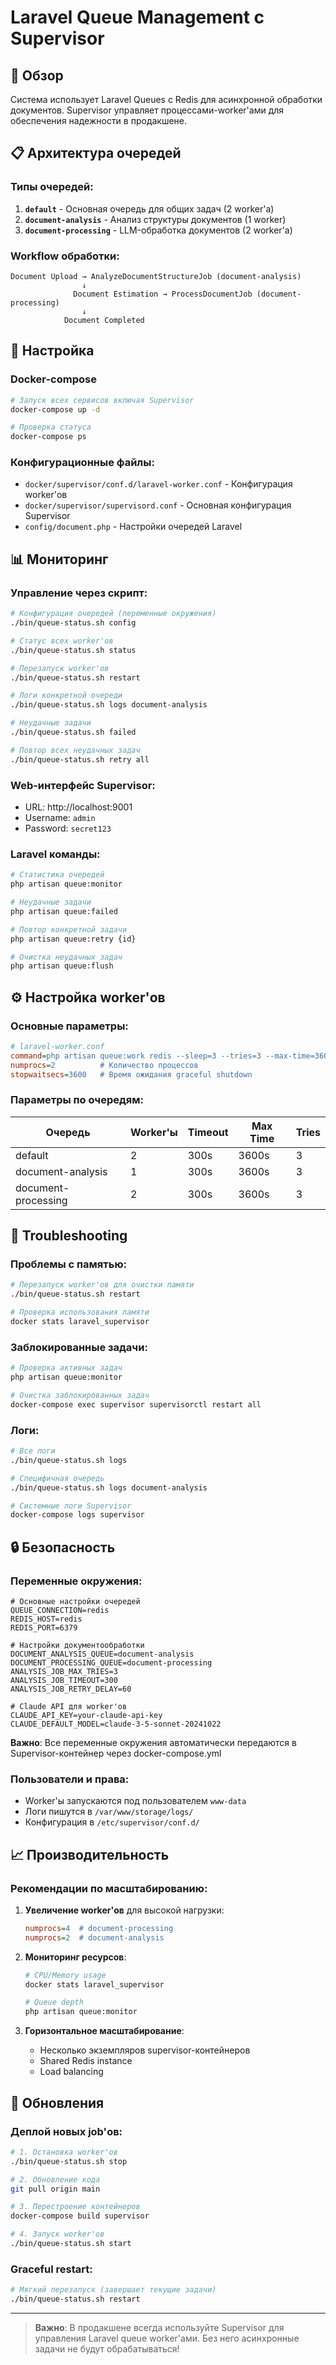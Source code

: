 # Laravel Queue Management с Supervisor

## 🚀 Обзор

Система использует Laravel Queues с Redis для асинхронной обработки документов. Supervisor управляет процессами-worker'ами для обеспечения надежности в продакшене.

## 📋 Архитектура очередей

### Типы очередей:

1. **`default`** - Основная очередь для общих задач (2 worker'а)
2. **`document-analysis`** - Анализ структуры документов (1 worker)  
3. **`document-processing`** - LLM-обработка документов (2 worker'а)

### Workflow обработки:

```
Document Upload → AnalyzeDocumentStructureJob (document-analysis)
                ↓
              Document Estimation → ProcessDocumentJob (document-processing)
                ↓
            Document Completed
```

## 🔧 Настройка

### Docker-compose

```bash
# Запуск всех сервисов включая Supervisor
docker-compose up -d

# Проверка статуса
docker-compose ps
```

### Конфигурационные файлы:

- `docker/supervisor/conf.d/laravel-worker.conf` - Конфигурация worker'ов
- `docker/supervisor/supervisord.conf` - Основная конфигурация Supervisor
- `config/document.php` - Настройки очередей Laravel

## 📊 Мониторинг

### Управление через скрипт:

```bash
# Конфигурация очередей (переменные окружения)
./bin/queue-status.sh config

# Статус всех worker'ов
./bin/queue-status.sh status

# Перезапуск worker'ов
./bin/queue-status.sh restart  

# Логи конкретной очереди
./bin/queue-status.sh logs document-analysis

# Неудачные задачи
./bin/queue-status.sh failed

# Повтор всех неудачных задач
./bin/queue-status.sh retry all
```

### Web-интерфейс Supervisor:

- URL: http://localhost:9001
- Username: `admin`
- Password: `secret123`

### Laravel команды:

```bash
# Статистика очередей
php artisan queue:monitor

# Неудачные задачи  
php artisan queue:failed

# Повтор конкретной задачи
php artisan queue:retry {id}

# Очистка неудачных задач
php artisan queue:flush
```

## ⚙️ Настройка worker'ов

### Основные параметры:

```ini
# laravel-worker.conf
command=php artisan queue:work redis --sleep=3 --tries=3 --max-time=3600 --timeout=300
numprocs=2          # Количество процессов
stopwaitsecs=3600   # Время ожидания graceful shutdown
```

### Параметры по очередям:

| Очередь | Worker'ы | Timeout | Max Time | Tries |
|---------|----------|---------|----------|-------|
| default | 2 | 300s | 3600s | 3 |
| document-analysis | 1 | 300s | 3600s | 3 |  
| document-processing | 2 | 300s | 3600s | 3 |

## 🚨 Troubleshooting

### Проблемы с памятью:

```bash
# Перезапуск worker'ов для очистки памяти
./bin/queue-status.sh restart

# Проверка использования памяти
docker stats laravel_supervisor
```

### Заблокированные задачи:

```bash
# Проверка активных задач
php artisan queue:monitor

# Очистка заблокированных задач
docker-compose exec supervisor supervisorctl restart all
```

### Логи:

```bash
# Все логи
./bin/queue-status.sh logs

# Специфичная очередь
./bin/queue-status.sh logs document-analysis

# Системные логи Supervisor
docker-compose logs supervisor
```

## 🔒 Безопасность

### Переменные окружения:

```env
# Основные настройки очередей
QUEUE_CONNECTION=redis
REDIS_HOST=redis
REDIS_PORT=6379

# Настройки документообработки
DOCUMENT_ANALYSIS_QUEUE=document-analysis
DOCUMENT_PROCESSING_QUEUE=document-processing
ANALYSIS_JOB_MAX_TRIES=3
ANALYSIS_JOB_TIMEOUT=300
ANALYSIS_JOB_RETRY_DELAY=60

# Claude API для worker'ов
CLAUDE_API_KEY=your-claude-api-key
CLAUDE_DEFAULT_MODEL=claude-3-5-sonnet-20241022
```

**Важно**: Все переменные окружения автоматически передаются в Supervisor-контейнер через docker-compose.yml

### Пользователи и права:

- Worker'ы запускаются под пользователем `www-data`
- Логи пишутся в `/var/www/storage/logs/`
- Конфигурация в `/etc/supervisor/conf.d/`

## 📈 Производительность

### Рекомендации по масштабированию:

1. **Увеличение worker'ов** для высокой нагрузки:
   ```ini
   numprocs=4  # document-processing
   numprocs=2  # document-analysis
   ```

2. **Мониторинг ресурсов**:
   ```bash
   # CPU/Memory usage
   docker stats laravel_supervisor
   
   # Queue depth
   php artisan queue:monitor
   ```

3. **Горизонтальное масштабирование**:
   - Несколько экземпляров supervisor-контейнеров
   - Shared Redis instance
   - Load balancing

## 🔄 Обновления

### Деплой новых job'ов:

```bash
# 1. Остановка worker'ов
./bin/queue-status.sh stop

# 2. Обновление кода
git pull origin main

# 3. Перестроение контейнеров
docker-compose build supervisor

# 4. Запуск worker'ов
./bin/queue-status.sh start
```

### Graceful restart:

```bash
# Мягкий перезапуск (завершает текущие задачи)
./bin/queue-status.sh restart
```

---

> **Важно**: В продакшене всегда используйте Supervisor для управления Laravel queue worker'ами. Без него асинхронные задачи не будут обрабатываться!